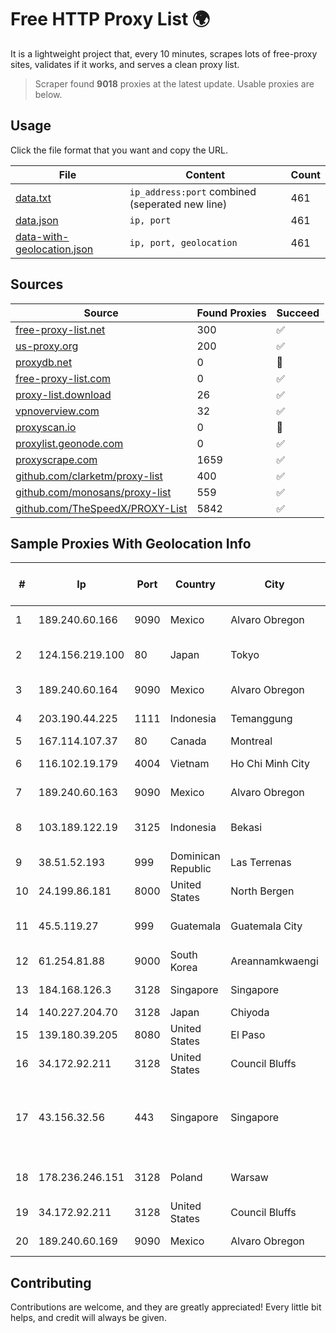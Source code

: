 
# Free HTTP Proxy List 🌍

It is a lightweight project that, every 10 minutes, scrapes lots of free-proxy sites, validates if it works, and serves a clean proxy list.


> Scraper found **9018** proxies at the latest update. Usable proxies are below.

## Usage

Click the file format that you want and copy the URL.


|File|Content|Count|
|----|-------|-----|
|[data.txt](https://raw.githubusercontent.com/themiralay/Proxy-List-World/master/data.txt)|`ip_address:port` combined (seperated new line)|461|
|[data.json](https://raw.githubusercontent.com/themiralay/Proxy-List-World/master/data.json)|`ip, port`|461|
|[data-with-geolocation.json](https://raw.githubusercontent.com/themiralay/Proxy-List-World/master/data-with-geolocation.json)|`ip, port, geolocation`|461|

## Sources

|Source|Found Proxies|Succeed|
|------|-------------|-------|
|[free-proxy-list.net](https://free-proxy-list.net)|300|✅|
|[us-proxy.org](https://www.us-proxy.org)|200|✅|
|[proxydb.net](http://proxydb.net)|0|🚫|
|[free-proxy-list.com](https://free-proxy-list.com/?page=&port=&type%5B%5D=http&type%5B%5D=https&up_time=0&search=Search)|0|✅|
|[proxy-list.download](https://www.proxy-list.download/HTTP)|26|✅|
|[vpnoverview.com](https://vpnoverview.com/privacy/anonymous-browsing/free-proxy-servers)|32|✅|
|[proxyscan.io](https://www.proxyscan.io)|0|🚫|
|[proxylist.geonode.com](https://proxylist.geonode.com/api/proxy-list?limit=300&page=1&sort_by=lastChecked&sort_type=desc&protocols=http,https)|0|✅|
|[proxyscrape.com](https://api.proxyscrape.com/v2/?request=displayproxies&protocol=http&timeout=10000&country=all&ssl=all&anonymity=all)|1659|✅|
|[github.com/clarketm/proxy-list](https://raw.githubusercontent.com/clarketm/proxy-list/master/proxy-list-raw.txt)|400|✅|
|[github.com/monosans/proxy-list](https://raw.githubusercontent.com/monosans/proxy-list/main/proxies/http.txt)|559|✅|
|[github.com/TheSpeedX/PROXY-List](https://raw.githubusercontent.com/TheSpeedX/PROXY-List/master/http.txt)|5842|✅|


## Sample Proxies With Geolocation Info

|#|Ip|Port|Country|City|Internet Service Provider|
|-|--|----|-------|----|-------------------------|
|1|189.240.60.166|9090|Mexico|Alvaro Obregon|Uninet S.A. de C.V.|
|2|124.156.219.100|80|Japan|Tokyo|Tencent Cloud Computing (Beijing) Co|
|3|189.240.60.164|9090|Mexico|Alvaro Obregon|Uninet S.A. de C.V.|
|4|203.190.44.225|1111|Indonesia|Temanggung|PT Jaring Lintas Utara|
|5|167.114.107.37|80|Canada|Montreal|OVH SAS|
|6|116.102.19.179|4004|Vietnam|Ho Chi Minh City|Viettel Corporation|
|7|189.240.60.163|9090|Mexico|Alvaro Obregon|Uninet S.A. de C.V.|
|8|103.189.122.19|3125|Indonesia|Bekasi|PT Ikhlas Cipta Teknologi|
|9|38.51.52.193|999|Dominican Republic|Las Terrenas|CV HOTSPOT, S.R.L.|
|10|24.199.86.181|8000|United States|North Bergen|DigitalOcean, LLC|
|11|45.5.119.27|999|Guatemala|Guatemala City|Inversiones Grajeda Andrade S.A|
|12|61.254.81.88|9000|South Korea|Areannamkwaengi|SK Broadband Co Ltd|
|13|184.168.126.3|3128|Singapore|Singapore|GoDaddy.com, LLC|
|14|140.227.204.70|3128|Japan|Chiyoda|InfoSphere|
|15|139.180.39.205|8080|United States|El Paso|Conterra|
|16|34.172.92.211|3128|United States|Council Bluffs|Google LLC|
|17|43.156.32.56|443|Singapore|Singapore|Shenzhen Tencent Computer Systems Company Limited|
|18|178.236.246.151|3128|Poland|Warsaw|Aeza International LTD|
|19|34.172.92.211|3128|United States|Council Bluffs|Google LLC|
|20|189.240.60.169|9090|Mexico|Alvaro Obregon|Uninet S.A. de C.V.|



## Contributing

Contributions are welcome, and they are greatly appreciated! Every
little bit helps, and credit will always be given.

